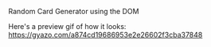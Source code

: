 Random Card Generator using the DOM

Here's a preview gif of how it looks: https://gyazo.com/a874cd19686953e2e26602f3cba37848
